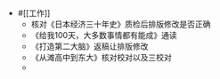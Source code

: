 - #[[工作]]
    - 核对《日本经济三十年史》质检后排版修改是否正确
    -  《给我100天，大多数事情都有能成》通读
    - 《打造第二大脑》返稿让排版修改
    - 《从滩高中到东大》核对校对以及三校对
    - 
